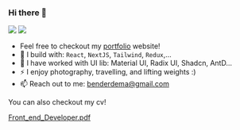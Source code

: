 ### Hi there 👋

[<img src="https://img.shields.io/badge/linkedin-%230077B5.svg?&style=for-the-badge&logo=linkedin&logoColor=white" />](https://www.linkedin.com/in/viacheslavdemchenko/)
[<img src="https://img.shields.io/badge/instagram-%2312100E.svg?&style=for-the-badge&logo=instagram&color=405DE6" />](https://instagram.com/v_demchenko.ph) 

- Feel free to checkout my [portfolio](https://demapy.github.io/) website!
- 🧰 I build with: `React`, `NextJS`, `Tailwind`, `Redux`,...
- 🧰 I have worked with UI lib: Material UI, Radix UI, Shadcn, AntD...
- ⚡ I enjoy photography, travelling, and lifting weights :)
- 📫 Reach out to me: benderdema@gmail.com

You can also checkout my cv!

[Front_end_Developer.pdf](https://github.com/DemaPy/DemaPy/files/11585270/Viacheslav_Demchenko_-_Front_end_Developer.pdf)
